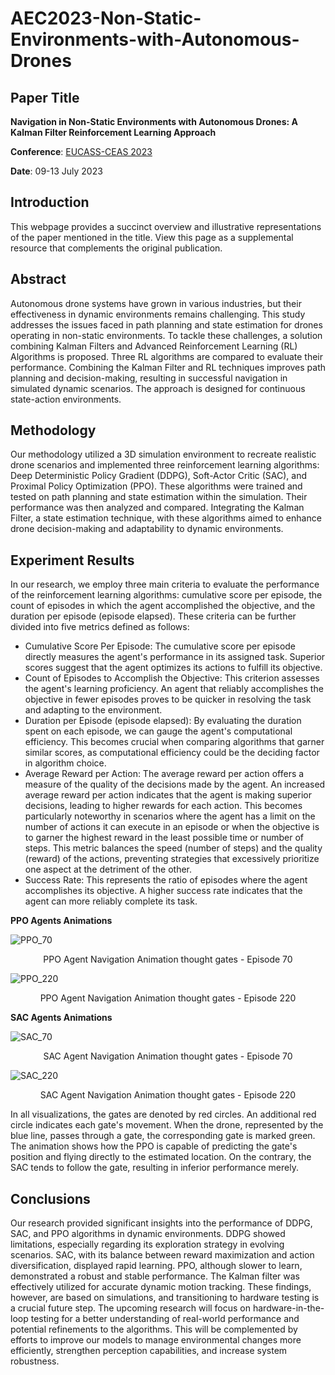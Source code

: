 # AEC2023-Non-Static-Environments-with-Autonomous-Drones

## Paper Title
**Navigation in Non-Static Environments with Autonomous Drones: A Kalman Filter Reinforcement Learning Approach**

**Conference**: [EUCASS-CEAS 2023](https://eucass-ceas-2023.eu/)

**Date**: 09-13 July 2023

## Introduction
This webpage provides a succinct overview and illustrative representations of the paper mentioned in the title. View this page as a supplemental resource that complements the original publication.

## Abstract
Autonomous drone systems have grown in various industries, but their effectiveness in dynamic environments remains challenging. This study addresses the issues faced in path planning and state estimation for drones operating in non-static environments. To tackle these challenges, a solution combining Kalman Filters and Advanced Reinforcement Learning (RL) Algorithms is proposed. Three RL algorithms are compared to evaluate their performance. Combining the Kalman Filter and RL techniques improves path planning and decision-making, resulting in successful navigation in simulated dynamic scenarios. The approach is designed for continuous state-action environments.


## Methodology
Our methodology utilized a 3D simulation environment to recreate realistic drone scenarios and implemented three reinforcement learning algorithms: Deep Deterministic Policy Gradient (DDPG), Soft-Actor Critic (SAC), and Proximal Policy Optimization (PPO). These algorithms were trained and tested on path planning and state estimation within the simulation. Their performance was then analyzed and compared. Integrating the Kalman Filter, a state estimation technique, with these algorithms aimed to enhance drone decision-making and adaptability to dynamic environments.

## Experiment Results
In our research, we employ three main criteria to evaluate the performance of the reinforcement learning algorithms: cumulative score per episode, the count of episodes in which the agent accomplished the objective, and the duration per episode (episode elapsed). These criteria can be further divided into five metrics defined as follows:

- Cumulative Score Per Episode: The cumulative score per episode directly measures the agent's performance in its assigned task. Superior scores suggest that the agent optimizes its actions to fulfill its objective.
- Count of Episodes to Accomplish the Objective: This criterion assesses the agent's learning proficiency. An agent that reliably accomplishes the objective in fewer episodes proves to be quicker in resolving the task and adapting to the environment.
- Duration per Episode (episode elapsed): By evaluating the duration spent on each episode, we can gauge the agent's computational efficiency. This becomes crucial when comparing algorithms that garner similar scores, as computational efficiency could be the deciding factor in algorithm choice.
- Average Reward per Action: The average reward per action offers a measure of the quality of the decisions made by the agent. An increased average reward per action indicates that the agent is making superior decisions, leading to higher rewards for each action. This becomes particularly noteworthy in scenarios where the agent has a limit on the number of actions it can execute in an episode or when the objective is to garner the highest reward in the least possible time or number of steps.
This metric balances the speed (number of steps) and the quality (reward) of the actions, preventing strategies that excessively prioritize one aspect at the detriment of the other.
- Success Rate: This represents the ratio of episodes where the agent accomplishes its objective. A higher success rate indicates that the agent can more reliably complete its task.

**PPO Agents Animations**

![PPO_70](./images/PPO_3D_70.gif)
<center>PPO Agent Navigation Animation thought gates - Episode 70</center>

![PPO_220](./images/PPO_3D_220.gif)
<center>PPO Agent Navigation Animation thought gates - Episode 220</center>

**SAC Agents Animations**

![SAC_70](./images/SAC_3D_70.gif)
<center>SAC Agent Navigation Animation thought gates - Episode 70</center>

![SAC_220](./images/SAC_3D_220.gif)
<center>SAC Agent Navigation Animation thought gates - Episode 220</center>

In all visualizations, the gates are denoted by red circles. An additional red circle indicates each gate's movement. When the drone, represented by the blue line, passes through a gate, the corresponding gate is marked green.
The animation shows how the PPO is capable of predicting the gate's position and flying directly to the estimated location. On the contrary, the SAC tends to follow the gate, resulting in inferior performance merely.

## Conclusions

Our research provided significant insights into the performance of DDPG, SAC, and PPO algorithms in dynamic environments. DDPG showed limitations, especially regarding its exploration strategy in evolving scenarios. SAC, with its balance between reward maximization and action diversification, displayed rapid learning. PPO, although slower to learn, demonstrated a robust and stable performance. The Kalman filter was effectively utilized for accurate dynamic motion tracking. These findings, however, are based on simulations, and transitioning to hardware testing is a crucial future step. The upcoming research will focus on hardware-in-the-loop testing for a better understanding of real-world performance and potential refinements to the algorithms. This will be complemented by efforts to improve our models to manage environmental changes more efficiently, strengthen perception capabilities, and increase system robustness.
